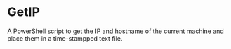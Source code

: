 GetIP
===============

A PowerShell script to get the IP and hostname of the current machine and place them in a time-stampped text file.